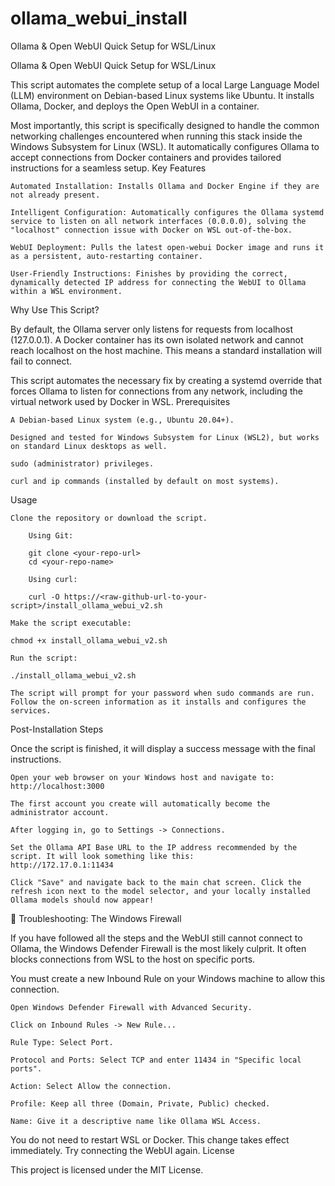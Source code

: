# ollama_webui_install
Ollama &amp; Open WebUI Quick Setup for WSL/Linux

Ollama & Open WebUI Quick Setup for WSL/Linux

This script automates the complete setup of a local Large Language Model (LLM) environment on Debian-based Linux systems like Ubuntu. It installs Ollama, Docker, and deploys the Open WebUI in a container.

Most importantly, this script is specifically designed to handle the common networking challenges encountered when running this stack inside the Windows Subsystem for Linux (WSL). It automatically configures Ollama to accept connections from Docker containers and provides tailored instructions for a seamless setup.
Key Features

    Automated Installation: Installs Ollama and Docker Engine if they are not already present.

    Intelligent Configuration: Automatically configures the Ollama systemd service to listen on all network interfaces (0.0.0.0), solving the "localhost" connection issue with Docker on WSL out-of-the-box.

    WebUI Deployment: Pulls the latest open-webui Docker image and runs it as a persistent, auto-restarting container.

    User-Friendly Instructions: Finishes by providing the correct, dynamically detected IP address for connecting the WebUI to Ollama within a WSL environment.

Why Use This Script?

By default, the Ollama server only listens for requests from localhost (127.0.0.1). A Docker container has its own isolated network and cannot reach localhost on the host machine. This means a standard installation will fail to connect.

This script automates the necessary fix by creating a systemd override that forces Ollama to listen for connections from any network, including the virtual network used by Docker in WSL.
Prerequisites

    A Debian-based Linux system (e.g., Ubuntu 20.04+).

    Designed and tested for Windows Subsystem for Linux (WSL2), but works on standard Linux desktops as well.

    sudo (administrator) privileges.

    curl and ip commands (installed by default on most systems).

Usage

    Clone the repository or download the script.

        Using Git:

        git clone <your-repo-url>
        cd <your-repo-name>

        Using curl:

        curl -O https://<raw-github-url-to-your-script>/install_ollama_webui_v2.sh

    Make the script executable:

    chmod +x install_ollama_webui_v2.sh

    Run the script:

    ./install_ollama_webui_v2.sh

    The script will prompt for your password when sudo commands are run. Follow the on-screen information as it installs and configures the services.

Post-Installation Steps

Once the script is finished, it will display a success message with the final instructions.

    Open your web browser on your Windows host and navigate to: http://localhost:3000

    The first account you create will automatically become the administrator account.

    After logging in, go to Settings -> Connections.

    Set the Ollama API Base URL to the IP address recommended by the script. It will look something like this:
    http://172.17.0.1:11434

    Click "Save" and navigate back to the main chat screen. Click the refresh icon next to the model selector, and your locally installed Ollama models should now appear!

🚨 Troubleshooting: The Windows Firewall

If you have followed all the steps and the WebUI still cannot connect to Ollama, the Windows Defender Firewall is the most likely culprit. It often blocks connections from WSL to the host on specific ports.

You must create a new Inbound Rule on your Windows machine to allow this connection.

    Open Windows Defender Firewall with Advanced Security.

    Click on Inbound Rules -> New Rule...

    Rule Type: Select Port.

    Protocol and Ports: Select TCP and enter 11434 in "Specific local ports".

    Action: Select Allow the connection.

    Profile: Keep all three (Domain, Private, Public) checked.

    Name: Give it a descriptive name like Ollama WSL Access.

You do not need to restart WSL or Docker. This change takes effect immediately. Try connecting the WebUI again.
License

This project is licensed under the MIT License.
